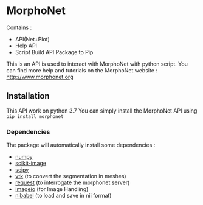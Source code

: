 # MorphoNet

Contains :
- API(Net+Plot)
- Help API
- Script Build API Package to Pip

This is an API is used to interact with MorphoNet with python script.
You can find more help and tutorials on the MorphoNet website : http://www.morphonet.org


## Installation
This API work on python 3.7
You can simply install the MorphoNet API using   `pip install morphonet`

### Dependencies
The package will automatically install some dependencies :
* [numpy](https://pypi.org/project/numpy/)
* [scikit-image](https://pypi.org/project/scikit-image/)
* [scipy](https://pypi.org/project/scipy/) 
* [vtk](https://pypi.org/project/vtk/) (to convert the segmentation in meshes)
* [request](https://pypi.org/project/requests/) (to interrogate the morphonet server)
* [imageio](https://pypi.org/project/imageio/) (for Image Handling)
* [nibabel](https://pypi.org/project/nibabel/) (to load and save in nii format)


